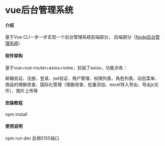# vue后台管理系统

#### 介绍
基于Vue CLI一步一步实现一个后台管理系统前端部分， 后端部分（[Node后台管理系统](https://gitee.com/hlshare/express_mongoDB)）

#### 软件架构
基于vue+vue-router+axios+iview，封装了axios，功能点有：

邮箱验证、注册、登录、jwt验证、用户管理、权限列表、角色列表、动态菜单、商品的增删改查、国际化管理（增删改查、批量添加、excel导入导出、导出js文件）、图片上传等


#### 安装教程

npm install

#### 使用说明

npm run dev 启用5155端口